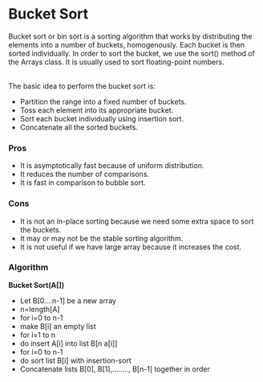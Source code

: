 <h1>Bucket Sort</h1>
<p>Bucket sort or bin sort is a sorting algorithm that works by distributing the elements into a number of buckets, homogenously. 
Each bucket is then sorted individually. In order to sort the bucket, we use the sort() method of the Arrays class. 
It is usually used to sort floating-point numbers.</p>
<br>
The basic idea to perform the bucket sort is:
<ul><li>
Partition the range into a fixed number of buckets.
</li><li>Toss each element into its appropriate bucket.
</li><li>Sort each bucket individually using insertion sort.
</li><li>Concatenate all the sorted buckets.</li></ul>
<h3>Pros</h3>
<ul><li>It is asymptotically fast because of uniform distribution.
</li><li>It reduces the number of comparisons.
</li><li>It is fast in comparison to bubble sort.</li></ul>
<h3>Cons</h3>
<ul><li>It is not an in-place sorting because we need some extra space to sort the buckets.
</li><li>It may or may not be the stable sorting algorithm.
</li><li>It is not useful if we have large array because it increases the cost.</li></ul>
<h3>Algorithm</h3>
<b>Bucket Sort(A[])
</b><ul><li>
Let B[0….n-1] be a new array</li><li>
n=length[A]</li><li>
for i=0 to n-1</li><li>
make B[i] an empty list</li><li>
for i=1 to n</li><li>
do insert A[i] into list B[n a[i]]</li><li>
for i=0 to n-1</li><li>
do sort list B[i] with insertion-sort</li><li>
Concatenate lists B[0], B[1],..……, B[n-1] together in order</li></ul>
